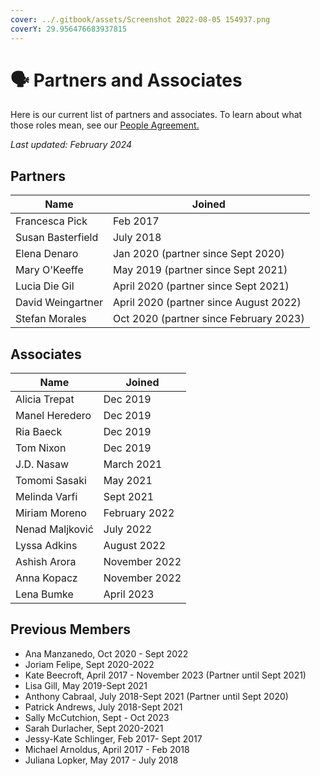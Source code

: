 ```yaml
---
cover: ../.gitbook/assets/Screenshot 2022-08-05 154937.png
coverY: 29.956476683937815
---
```


# 🗣 Partners and Associates

Here is our current list of partners and associates. To learn about what those roles mean, see our [People Agreement. ](../agreements/people-agreement.md)

_Last updated:  February 2024_

## Partners

| Name              | Joined                                 |
| ----------------- | -------------------------------------- |
| Francesca Pick    | Feb 2017                               |
| Susan Basterfield | July 2018                              |
| Elena Denaro      | Jan 2020 (partner since Sept 2020)     |
| Mary O'Keeffe     | May 2019 (partner since Sept 2021)     |
| Lucia Die Gil     | April 2020 (partner since Sept 2021)   |
| David Weingartner | April 2020 (partner since August 2022) |
| Stefan Morales    | Oct 2020 (partner since February 2023) |

## Associates

| Name            | Joined        |
| --------------- | ------------- |
| Alicia Trepat   | Dec 2019      |
| Manel Heredero  | Dec 2019      |
| Ria Baeck       | Dec 2019      |
| Tom Nixon       | Dec 2019      |
| J.D. Nasaw      | March 2021    |
| Tomomi Sasaki   | May 2021      |
| Melinda Varfi   | Sept 2021     |
| Miriam Moreno   | February 2022 |
| Nenad Maljković | July 2022     |
| Lyssa Adkins    | August 2022   |
| Ashish Arora    | November 2022 |
| Anna Kopacz     | November 2022 |
| Lena Bumke      | April 2023    |

## Previous Members

* Ana Manzanedo, Oct 2020 - Sept 2022
* Joriam Felipe, Sept 2020-2022
* Kate Beecroft, April 2017 - November 2023 (Partner until Sept 2021)
* Lisa Gill, May 2019-Sept 2021
* Anthony Cabraal, July 2018-Sept 2021 (Partner until Sept 2020)
* Patrick Andrews, July 2018-Sept 2021
* Sally McCutchion, Sept - Oct 2023
* Sarah Durlacher, Sept 2020-2021
* Jessy-Kate Schlinger, Feb 2017- Sept 2017
* Michael Arnoldus, April 2017 - Feb 2018
* Juliana Lopker, May 2017 - July 2018
